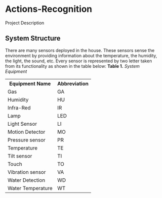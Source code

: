 # Actions-Recognition 
Project Description
## System Structure
There are many sensors deployed in the house. These sensors sense the environment by providing information about the temperature, the humidity, the light, the sound, etc. Every sensor is represented by two letter taken from its functionality as shown in the table below:
 **Table 1.** *System Equipment*
<table class="tg">
  <tr>
    <th class="tg-yw4l"><b>Equipment Name</b></th>
    <th class="tg-yw4l"><b>Abbreviation</b></th>
  </tr>
  <tr>
    <td class="tg-yw4l">Gas</td>
    <td class="tg-yw4l">GA</td>
  </tr>
  <tr>
    <td class="tg-yw4l">Humidity</td>
    <td class="tg-yw4l">HU</td>
  </tr>
    <tr>
    <td class="tg-yw4l">Infra-Red</td>
    <td class="tg-yw4l">IR</td>
  </tr>
    <tr>
    <td class="tg-yw4l">Lamp</td>
    <td class="tg-yw4l">LED</td>
  </tr>
    <tr>
    <td class="tg-yw4l">Light Sensor</td>
    <td class="tg-yw4l">LI</td>
  </tr>
    <tr>
    <td class="tg-yw4l">Motion Detector</td>
    <td class="tg-yw4l">MO</td>
  </tr>
    <tr>
    <td class="tg-yw4l">Pressure sensor</td>
    <td class="tg-yw4l">PR</td>
  </tr>
    <tr>
    <td class="tg-yw4l">Temperature</td>
    <td class="tg-yw4l">TE</td>
  </tr>
    </tr>
    <tr>
    <td class="tg-yw4l">Tilt sensor</td>
    <td class="tg-yw4l">TI</td>
  </tr>
    <tr>
    <td class="tg-yw4l">Touch</td>
    <td class="tg-yw4l">TO</td>
  </tr>
    <tr>
    <td class="tg-yw4l">Vibration sensor</td>
    <td class="tg-yw4l">VA</td>
  </tr>
    </tr>
    </tr>
    <tr>
    <td class="tg-yw4l">Water Detection</td>
    <td class="tg-yw4l">WD</td>
  </tr>
    <tr>
    <td class="tg-yw4l">Water Temperature</td>
    <td class="tg-yw4l">WT</td>
</table>
